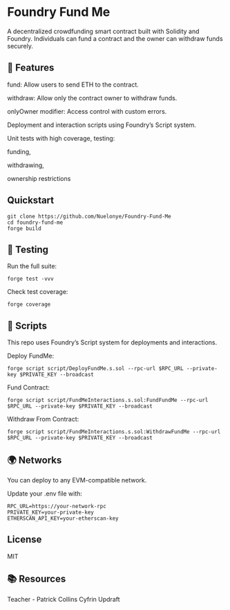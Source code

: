 # Foundry Fund Me

A decentralized crowdfunding smart contract built with Solidity and Foundry.
Individuals can fund a contract and the owner can withdraw funds securely.

## 🚀 Features

fund: Allow users to send ETH to the contract.

withdraw: Allow only the contract owner to withdraw funds.

onlyOwner modifier: Access control with custom errors.

Deployment and interaction scripts using Foundry’s Script system.

Unit tests with high coverage, testing:

funding,

withdrawing,

ownership restrictions


## Quickstart

```shell
git clone https://github.com/Nuelonye/Foundry-Fund-Me
cd foundry-fund-me
forge build
```

## 🧪 Testing

Run the full suite:
```shell
forge test -vvv
```

Check test coverage:
```shell
forge coverage
```

## 📜 Scripts

This repo uses Foundry’s Script system for deployments and interactions.

Deploy FundMe:
```shell
forge script script/DeployFundMe.s.sol --rpc-url $RPC_URL --private-key $PRIVATE_KEY --broadcast
```

Fund Contract:
```shell
forge script script/FundMeInteractions.s.sol:FundFundMe --rpc-url $RPC_URL --private-key $PRIVATE_KEY --broadcast
```

Withdraw From Contract:
```shell
forge script script/FundMeInteractions.s.sol:WithdrawFundMe --rpc-url $RPC_URL --private-key $PRIVATE_KEY --broadcast
```

## 🌍 Networks

You can deploy to any EVM-compatible network.

Update your .env file with:
```shell
RPC_URL=https://your-network-rpc
PRIVATE_KEY=your-private-key
ETHERSCAN_API_KEY=your-etherscan-key
```

## License
MIT

## 📚 Resources
Teacher - Patrick Collins
Cyfrin Updraft